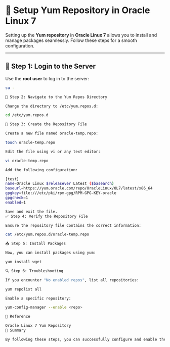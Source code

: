 # 🚀 Setup Yum Repository in Oracle Linux 7  

Setting up the **Yum repository** in **Oracle Linux 7** allows you to install and manage packages seamlessly. Follow these steps for a smooth configuration.  

---

## 📌 Step 1: Login to the Server  
Use the **root user** to log in to the server:  

```bash
su -

📂 Step 2: Navigate to the Yum Repos Directory

Change the directory to /etc/yum.repos.d:

cd /etc/yum.repos.d

📝 Step 3: Create the Repository File

Create a new file named oracle-temp.repo:

touch oracle-temp.repo

Edit the file using vi or any text editor:

vi oracle-temp.repo

Add the following configuration:

[test]
name=Oracle Linux $releasever Latest ($basearch)
baseurl=https://yum.oracle.com/repo/OracleLinux/OL7/latest/x86_64
gpgkey=file:///etc/pki/rpm-gpg/RPM-GPG-KEY-oracle
gpgcheck=1
enabled=1

Save and exit the file.
✅ Step 4: Verify the Repository File

Ensure the repository file contains the correct information:

cat /etc/yum.repos.d/oracle-temp.repo

📥 Step 5: Install Packages

Now, you can install packages using yum:

yum install wget

🔍 Step 6: Troubleshooting

If you encounter "No enabled repos", list all repositories:

yum repolist all

Enable a specific repository:

yum-config-manager --enable <repo>

🔗 Reference

Oracle Linux 7 Yum Repository
🎯 Summary

By following these steps, you can successfully configure and enable the Yum repository on Oracle Linux 7 for package management. If you experience issues, ensure proxy settings, internet connectivity, and repository configurations are correct. 🚀